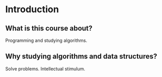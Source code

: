 # Introduction

## What is this course about?

Programming and studying algorithms.

## Why studying algorithms and data structures?

Solve problems.
Intellectual stimulum.
